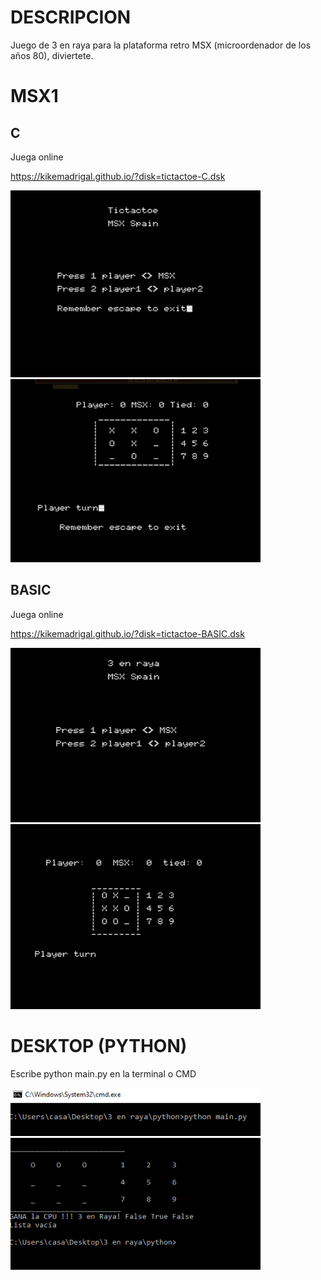 # DESCRIPCION

Juego de 3 en raya para la plataforma retro MSX (microordenador de los años 80), diviertete.

# MSX1

## C

Juega online

https://kikemadrigal.github.io/?disk=tictactoe-C.dsk

<img src="docs/tictactoe-C1.PNG" width=400>
<img src="docs/tictactoe-C2.PNG" width=400>

## BASIC
Juega online

https://kikemadrigal.github.io/?disk=tictactoe-BASIC.dsk

<img src="docs/tictactoe-BASIC1.PNG" width=400>
<img src="docs/tictactoe-BASIC2.PNG" width=400>


# DESKTOP (PYTHON)

Escribe python main.py en la terminal o CMD

<img src="docs/tictactoe-python1.PNG" width=400>
<img src="docs/tictactoe-python2.PNG" width=400>




